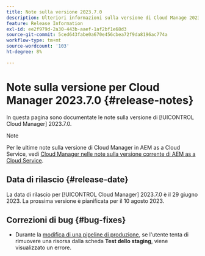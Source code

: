 ```yaml
---
title: Note sulla versione 2023.7.0
description: Ulteriori informazioni sulla versione di Cloud Manage 2023.7.0.
feature: Release Information
exl-id: ee2f979d-2a30-443b-aaef-1af2bf1e68d3
source-git-commit: 5ced643fabe0a670e456cbea72f9da8196ac774a
workflow-type: tm+mt
source-wordcount: '103'
ht-degree: 8%

---
```


# Note sulla versione per Cloud Manager 2023.7.0 {#release-notes}

In questa pagina sono documentate le note sulla versione di [!UICONTROL Cloud Manager] 2023.7.0.

>[!NOTE]
>
>Per le ultime note sulla versione di Cloud Manager in AEM as a Cloud Service, vedi [Cloud Manager nelle note sulla versione corrente di AEM as a Cloud Service](https://experienceleague.adobe.com/en/docs/experience-manager-cloud-service/content/release-notes/cloud-manager/current).

## Data di rilascio {#release-date}

La data di rilascio per [!UICONTROL Cloud Manager] 2023.7.0 è il 29 giugno 2023. La prossima versione è pianificata per il 10 agosto 2023.

## Correzioni di bug {#bug-fixes}

* Durante la [modifica di una pipeline di produzione](/help/using/managing-pipelines.md#editing-pipelines), se l&#39;utente tenta di rimuovere una risorsa dalla scheda **Test dello staging**, viene visualizzato un errore.
